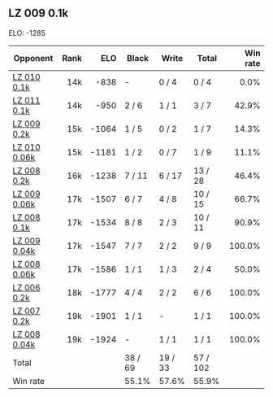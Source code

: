 ## LZ 009 0.1k ##

ELO: -1285

Opponent | Rank | ELO | Black | Write | Total | Win rate
---------|-----:|----:|-------|-------|-------|-------:
[LZ 010 0.1k](LZ%20010%200.1k.md) | 14k | -838 | - | 0 / 4 | 0 / 4 | 0.0%
[LZ 011 0.1k](LZ%20011%200.1k.md) | 14k | -950 | 2 / 6 | 1 / 1 | 3 / 7 | 42.9%
[LZ 009 0.2k](LZ%20009%200.2k.md) | 15k | -1064 | 1 / 5 | 0 / 2 | 1 / 7 | 14.3%
[LZ 010 0.06k](LZ%20010%200.06k.md) | 15k | -1181 | 1 / 2 | 0 / 7 | 1 / 9 | 11.1%
[LZ 008 0.2k](LZ%20008%200.2k.md) | 16k | -1238 | 7 / 11 | 6 / 17 | 13 / 28 | 46.4%
[LZ 009 0.06k](LZ%20009%200.06k.md) | 17k | -1507 | 6 / 7 | 4 / 8 | 10 / 15 | 66.7%
[LZ 008 0.1k](LZ%20008%200.1k.md) | 17k | -1534 | 8 / 8 | 2 / 3 | 10 / 11 | 90.9%
[LZ 009 0.04k](LZ%20009%200.04k.md) | 17k | -1547 | 7 / 7 | 2 / 2 | 9 / 9 | 100.0%
[LZ 008 0.06k](LZ%20008%200.06k.md) | 17k | -1586 | 1 / 1 | 1 / 3 | 2 / 4 | 50.0%
[LZ 006 0.2k](LZ%20006%200.2k.md) | 18k | -1777 | 4 / 4 | 2 / 2 | 6 / 6 | 100.0%
[LZ 007 0.2k](LZ%20007%200.2k.md) | 19k | -1901 | 1 / 1 | - | 1 / 1 | 100.0%
[LZ 008 0.04k](LZ%20008%200.04k.md) | 19k | -1924 | - | 1 / 1 | 1 / 1 | 100.0%
Total | | | 38 / 69 | 19 / 33 | 57 / 102 | 
Win rate| | | 55.1% | 57.6% | 55.9% | 
